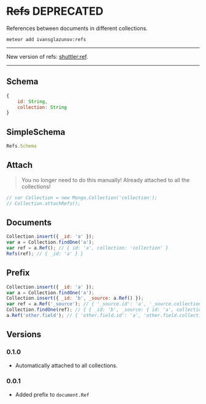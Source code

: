 # ~~Refs~~ DEPRECATED

References between documents in different collections.

```
meteor add ivansglazunov:refs
```

---

New version of refs: [shuttler:ref](https://github.com/meteor-shuttler/ref).

---

## Schema

```js
{
	id: String,
	collection: String
}
```

## SimpleSchema

```js
Refs.Schema
```

## Attach

> You no longer need to do this manually!
> Already attached to all the collections!

```js
// var Collection = new Mongo.Collection('collection');
// Collection.attachRefs();
```

## Documents

```js
Collection.insert({ _id: 'a' });
var a = Collection.findOne('a');
var ref = a.Ref(); // { id: 'a', collection: 'collection' }
Refs(ref); // { _id: 'a' } }
```

## Prefix

```js
Collection.insert({ _id: 'a' });
var a = Collection.findOne('a');
Collection.insert({ _id: 'b', _source: a.Ref() });
var ref = a.Ref('_source'); // { '_source.id': 'a', '_source.collection': 'collection' }
Collection.findOne(ref); // { { _id: 'b', _source: { id: 'a', collection: 'collection' } } }
a.Ref('other.field'); // { 'other.field.id': 'a', 'other.field.collection': 'collection' }
```

## Versions

### 0.1.0
* Automatically attached to all collections.

### 0.0.1
* Added prefix to `document.Ref`